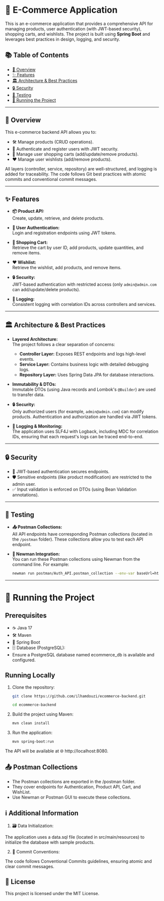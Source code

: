 # 🛒 E-Commerce Application

This is an e-commerce application that provides a comprehensive API for managing products, user authentication (with JWT-based security), shopping carts, and wishlists. The project is built using **Spring Boot** and leverages best practices in design, logging, and security.

## 📚 Table of Contents

- [📖 Overview](#overview)
- [✨ Features](#features)
- [🏛️ Architecture & Best Practices](#architecture--best-practices)
- [🔒 Security](#security)
- [🧪 Testing](#testing)
- [🚀 Running the Project](#running-the-project)

---

## 📖 Overview

This e-commerce backend API allows you to:
- 🛠️ Manage products (CRUD operations).
- 🔐 Authenticate and register users with JWT security.
- 🛒 Manage user shopping carts (add/update/remove products).
- ❤️ Manage user wishlists (add/remove products).

All layers (controller, service, repository) are well-structured, and logging is added for traceability. The code follows Git best practices with atomic commits and conventional commit messages.

---

## ✨ Features

- **📦 Product API:**  
  Create, update, retrieve, and delete products.

- **👤 User Authentication:**  
  Login and registration endpoints using JWT tokens.

- **🛒 Shopping Cart:**  
  Retrieve the cart by user ID, add products, update quantities, and remove items.

- **❤️ Wishlist:**  
  Retrieve the wishlist, add products, and remove items.

- **🔒 Security:**  
  JWT-based authentication with restricted access (only `admin@admin.com` can add/update/delete products).

- **📝 Logging:**  
  Consistent logging with correlation IDs across controllers and services.

---
## 🏛️ Architecture & Best Practices

- **Layered Architecture:**  
  The project follows a clear separation of concerns:
    - **Controller Layer:** Exposes REST endpoints and logs high-level events.
    - **Service Layer:** Contains business logic with detailed debugging logs.
    - **Repository Layer:** Uses Spring Data JPA for database interactions.

- **Immutability & DTOs:**  
  Immutable DTOs (using Java records and Lombok's `@Builder`) are used to transfer data.

- **🔒 Security:**  
  Only authorized users (for example, `admin@admin.com`) can modify products. Authentication and authorization are handled via JWT tokens.

- **📝 Logging & Monitoring:**  
  The application uses SLF4J with Logback, including MDC for correlation IDs, ensuring that each request's logs can be traced end-to-end.

---
## 🔒 Security

- 🔐 JWT-based authentication secures endpoints.
- 🛡️ Sensitive endpoints (like product modification) are restricted to the admin user.
- ✅ Input validation is enforced on DTOs (using Bean Validation annotations).

---

## 🧪 Testing

- **📤 Postman Collections:**  
  All API endpoints have corresponding Postman collections (located in the `/postman` folder). These collections allow you to test each API endpoint.

- **🔄 Newman Integration:**  
  You can run these Postman collections using Newman from the command line. For example:
  ```bash
  newman run postman/Auth_API.postman_collection --env-var baseUrl=http://localhost:8080
  ```
---

# 🚀 Running the Project

## Prerequisites

- ☕ Java 17
- 🛠️ Maven
- 🌱 Spring Boot
- 🗄️ Database (PostgreSQL):
- Ensure a PostgreSQL database named ecommerce_db is available and configured.

## Running Locally

1. Clone the repository:
   ```bash
   git clone https://github.com/ilhamdouzi/ecommerce-backend.git
   ```
   ```bash
   cd ecommerce-backend
   
2. Build the project using Maven:
   ```bash
   mvn clean install

3. Run the application:
   ```bash
   mvn spring-boot:run
   ```

The API will be available at 🌐 http://localhost:8080.

## 📤 Postman Collections

-  The Postman collections are exported in the /postman folder.
-  They cover endpoints for Authentication, Product API, Cart, and WishList.
-  Use Newman or Postman GUI to execute these collections.

## ℹ️ Additional Information

1. 🗃️ Data Initialization:

The application uses a data.sql file (located in src/main/resources) to initialize the database with sample products.

2. 📝 Commit Conventions:

The code follows Conventional Commits guidelines, ensuring atomic and clear commit messages.

## 📜 License

This project is licensed under the MIT License.
